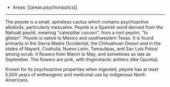 
- Areas: [[areas.psychonautics]]

---

The peyote is a small, spineless cactus which contains psychoactive alkaloids, particularly mescaline. Peyote is a Spanish word derived from the Nahuatl peyōtl, meaning "caterpillar cocoon", from a root peyōni, "to glisten". Peyote is native to Mexico and southwestern Texas. It is found primarily in the Sierra Madre Occidental, the Chihuahuan Desert and in the states of Nayarit, Coahuila, Nuevo León, Tamaulipas, and San Luis Potosí among scrub. It flowers from March to May, and sometimes as late as September. The flowers are pink, with thigmotactic anthers (like Opuntia).

Known for its psychoactive properties when ingested, peyote has at least 5,500 years of entheogenic and medicinal use by indigenous North Americans.
